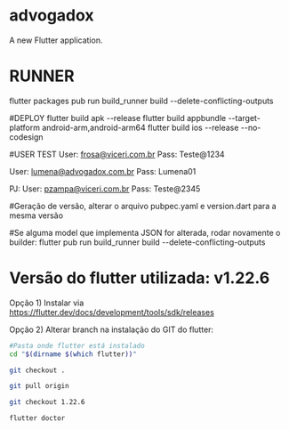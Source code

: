 # advogadox

A new Flutter application.

# RUNNER

flutter packages pub run build_runner build --delete-conflicting-outputs

#DEPLOY
flutter build apk --release
flutter build appbundle --target-platform android-arm,android-arm64
flutter build ios --release --no-codesign

#USER TEST
User: frosa@viceri.com.br
Pass: Teste@1234

User: lumena@advogadox.com.br
Pass: Lumena01

PJ:
User: pzampa@viceri.com.br
Pass: Teste@2345

#Geração de versão, alterar o arquivo pubpec.yaml e version.dart para a mesma versão

#Se alguma model que implementa JSON for alterada, rodar novamente o builder:
flutter pub run build_runner build --delete-conflicting-outputs

# Versão do flutter utilizada: v1.22.6

Opção 1) Instalar via https://flutter.dev/docs/development/tools/sdk/releases

Opção 2) Alterar branch na instalação do GIT do flutter:
```bash
#Pasta onde flutter está instalado
cd "$(dirname $(which flutter))"

git checkout .

git pull origin

git checkout 1.22.6

flutter doctor
```
